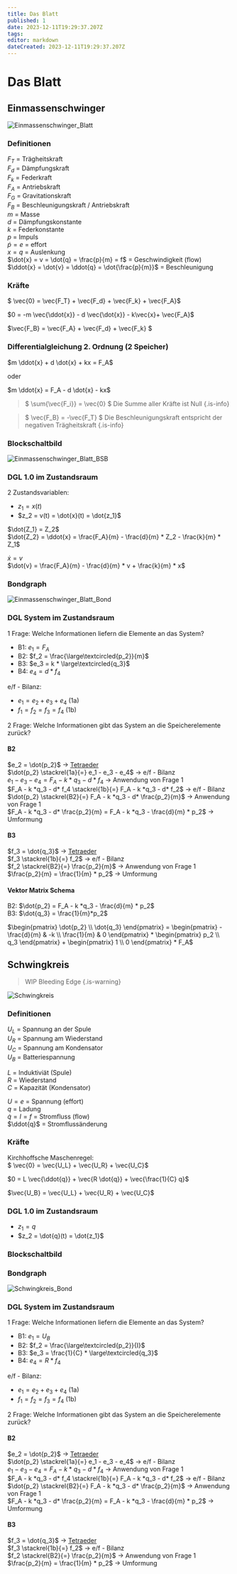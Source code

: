 ```yaml
---
title: Das Blatt
published: 1
date: 2023-12-11T19:29:37.207Z
tags: 
editor: markdown
dateCreated: 2023-12-11T19:29:37.207Z
---
```


# Das Blatt

## Einmassenschwinger

![Einmassenschwinger_Blatt](/fom/semester-5/mechatronik/Einmassenschwinger_Blatt.png)

### Definitionen

$F_T$ = Trägheitskraft  
$F_d$ = Dämpfungskraft  
$F_k$ = Federkraft  
$F_A$ = Antriebskraft  
$F_G$ = Gravitationskraft  
$F_B$ = Beschleunigungskraft / Antriebskraft  
$m$ = Masse  
$d$ = Dämpfungskonstante  
$k$ = Federkonstante  
$p$ = Impuls  
$\dot{p} = e$ = effort  
$x = q$ = Auslenkung  
$\dot{x} = v = \dot{q} = \frac{p}{m} = f$ = Geschwindigkeit (flow)  
$\ddot{x} = \dot{v} = \ddot{q} = \dot{\frac{p}{m}}$ = Beschleunigung  

### Kräfte

$ \vec{0} = \vec{F_T} + \vec{F_d} + \vec{F_k} + \vec{F_A}$  

$0 = -m \vec{\ddot{x}} - d \vec{\dot{x}} - k\vec{x}+ \vec{F_A}$

$\vec{F_B} = \vec{F_A} + \vec{F_d} + \vec{F_k} $

### Differentialgleichung 2. Ordnung (2 Speicher)

$m \ddot{x} + d \dot{x} + kx = F_A$

oder

$m \ddot{x} = F_A - d \dot{x} - kx$

> $ \sum{\vec{F_i}} = \vec{0} $ Die Summe aller Kräfte ist Null
{.is-info}

> $ \vec{F_B} =  -\vec{F_T} $ Die Beschleunigungskraft entspricht der negativen Trägheitskraft
{.is-info}

### Blockschaltbild

![Einmassenschwinger_Blatt_BSB](Einmassenschwinger_Blatt_BSB.png)

### DGL 1.0 im Zustandsraum

2 Zustandsvariablen:

- $z_1 = x(t)$
- $z_2 = v(t) = \dot{x}(t) = \dot{z_1}$

$\dot{Z_1} = Z_2$  
$\dot{Z_2} = \ddot{x} = \frac{F_A}{m} - \frac{d}{m} * Z_2 - \frac{k}{m} * Z_1$

$\dot{x} = v$  
$\dot{v} = \frac{F_A}{m} - \frac{d}{m} * v + \frac{k}{m} * x$  

### Bondgraph

![Einmassenschwinger_Blatt_Bond](Einmassenschwinger_Blatt_Bond.png)

### DGL System im Zustandsraum

1 Frage: Welche Informationen liefern die Elemente an das System?

- B1: $e_1 = F_A$
- B2: $f_2 = \frac{\large\textcircled{p_2}}{m}$
- B3: $e_3 = k * \large\textcircled{q_3}$
- B4: $e_4 = d * f_4$

e/f - Bilanz:

- $e_1 = e_2 + e_3 + e_4$  (1a)  
- $f_1 = f_2 = f_3 = f_4$  (1b)  

2 Frage: Welche Informationen gibt das System an die Speicherelemente zurück?

#### B2

$e_2 = \dot{p_2}$ -> [Tetraeder](/fom/semester-5/mechatronik/modellbildung.md#zustands-tetraeder)  
$\dot{p_2} \stackrel{1a}{=} e_1 - e_3 - e_4$  -> e/f - Bilanz  
$e_1 - e_3 - e_4 = F_A - k * q_3 - d * f_4$ -> Anwendung von Frage 1  
$F_A - k *q_3 - d* f_4 \stackrel{1b}{=} F_A - k *q_3 - d* f_2$ -> e/f - Bilanz  
$\dot{p_2} \stackrel{B2}{=} F_A - k *q_3 - d* \frac{p_2}{m}$ -> Anwendung von Frage 1  
$F_A - k *q_3 - d* \frac{p_2}{m} = F_A - k *q_3 - \frac{d}{m} * p_2$ -> Umformung

#### B3

$f_3 = \dot{q_3}$ -> [Tetraeder](/fom/semester-5/mechatronik/modellbildung.md#zustands-tetraeder)  
$f_3 \stackrel{1b}{=} f_2$ -> e/f - Bilanz  
$f_2 \stackrel{B2}{=} \frac{p_2}{m}$ -> Anwendung von Frage 1
$\frac{p_2}{m} = \frac{1}{m} * p_2$ -> Umformung

#### Vektor Matrix Schema

B2: $\dot{p_2} = F_A - k *q_3 - \frac{d}{m} * p_2$  
B3: $\dot{q_3} = \frac{1}{m}*p_2$  

$\begin{pmatrix} \dot{p_2} \\ \dot{q_3} \end{pmatrix} = \begin{pmatrix} -\frac{d}{m} & -k \\ \frac{1}{m} & 0 \end{pmatrix} * \begin{pmatrix} p_2 \\ q_3 \end{pmatrix} + \begin{pmatrix} 1 \\ 0 \end{pmatrix} * F_A$

## Schwingkreis

> WIP Bleeding Edge
{.is-warning}

![Schwingkreis](schwingkreis.png)

### Definitionen

$U_L$ = Spannung an der Spule  
$U_R$ = Spannung am Wiederstand  
$U_C$ = Spannung am Kondensator  
$U_B$ = Batteriespannung

$L$ = Induktiviät (Spule)  
$R$ = Wiederstand  
$C$ = Kapazität (Kondensator)

$U = e$ = Spannung (effort)  
$q$ = Ladung  
$\dot{q} = I = f$ = Stromfluss (flow)  
$\ddot{q}$ = Stromflussänderung

### Kräfte

Kirchhoffsche Maschenregel:  
$ \vec{0} = \vec{U_L} + \vec{U_R} + \vec{U_C}$  

$0 = L \vec{\ddot{q}} + \vec{R \dot{q}} +  \vec{\frac{1}{C} q}$

$\vec{U_B} = \vec{U_L} + \vec{U_R} + \vec{U_C}$

### DGL 1.0 im Zustandsraum

- $z_1 = q$
- $z_2 = \dot{q}(t) = \dot{z_1}$

### Blockschaltbild

### Bondgraph

![Schwingkreis_Bond](Schwingkreis_Bond.png)

### DGL System im Zustandsraum

1 Frage: Welche Informationen liefern die Elemente an das System?

- B1: $e_1 = U_B$
- B2: $f_2 = \frac{\large\textcircled{p_2}}{I}$
- B3: $e_3 = \frac{1}{C} * \large\textcircled{q_3}$
- B4: $e_4 = R * f_4$

e/f - Bilanz:

- $e_1 = e_2 + e_3 + e_4$  (1a)  
- $f_1 = f_2 = f_3 = f_4$  (1b)  

2 Frage: Welche Informationen gibt das System an die Speicherelemente zurück?

#### B2

$e_2 = \dot{p_2}$ -> [Tetraeder](/fom/semester-5/mechatronik/modellbildung.md#zustands-tetraeder)  
$\dot{p_2} \stackrel{1a}{=} e_1 - e_3 - e_4$  -> e/f - Bilanz  
$e_1 - e_3 - e_4 = F_A - k * q_3 - d * f_4$ -> Anwendung von Frage 1  
$F_A - k *q_3 - d* f_4 \stackrel{1b}{=} F_A - k *q_3 - d* f_2$ -> e/f - Bilanz  
$\dot{p_2} \stackrel{B2}{=} F_A - k *q_3 - d* \frac{p_2}{m}$ -> Anwendung von Frage 1  
$F_A - k *q_3 - d* \frac{p_2}{m} = F_A - k *q_3 - \frac{d}{m} * p_2$ -> Umformung

#### B3

$f_3 = \dot{q_3}$ -> [Tetraeder](/fom/semester-5/mechatronik/modellbildung.md#zustands-tetraeder)  
$f_3 \stackrel{1b}{=} f_2$ -> e/f - Bilanz  
$f_2 \stackrel{B2}{=} \frac{p_2}{m}$ -> Anwendung von Frage 1
$\frac{p_2}{m} = \frac{1}{m} * p_2$ -> Umformung
